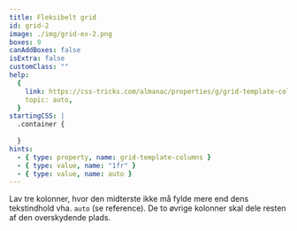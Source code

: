 ```yaml
---
title: Fleksibelt grid
id: grid-2
image: ./img/grid-ex-2.png
boxes: 9
canAddBoxes: false
isExtra: false
customClass: ""
help:
  {
    link: https://css-tricks.com/almanac/properties/g/grid-template-columns/#aa-auto,
    topic: auto,
  }
startingCSS: |
  .container {
    
  }
hints:
  - { type: property, name: grid-template-columns }
  - { type: value, name: "1fr" }
  - { type: value, name: auto }
---
```


Lav tre kolonner, hvor den midterste ikke må fylde mere end dens tekstindhold vha. `auto` (se reference). De to øvrige kolonner skal dele resten af den overskydende plads.
